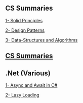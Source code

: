 ## CS Summaries

<a href="https://github.com/MohamedHashish42/SOLID_PRINCIPLES">1- Solid Principles</a>

<a href="https://github.com/MohamedHashish42/Design_Patterns">2- Design Patterns</a>

<a href="https://github.com/MohamedHashish42/Data-Structures-And-Algorithms">3- Data-Structures and Algorithms</a>


<!-- ## My Blog -->

## <a href="https://https://cs-summaries.blogspot.com/">CS Summaries</a>


## .Net (Various)
 
<a href="https://github.com/MohamedHashish42/AsyncAndAwaitInCSharp">1- Async and Await in C#</a>

<a href="https://github.com/MohamedHashish42/LazyLoading">2- Lazy Loading</a>






